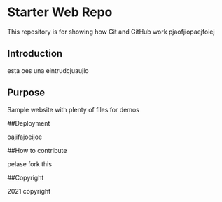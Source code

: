 # Starter Web Repo

This repository is for showing how Git and GitHub work
pjaofjiopaejfoiej 

## Introduction

esta oes una eintrudcjuaujio

## Purpose

Sample website with plenty of files for demos

##Deployment

oajifajoeijoe

##How to contribute

pelase fork this

##Copyright

2021 copyright

